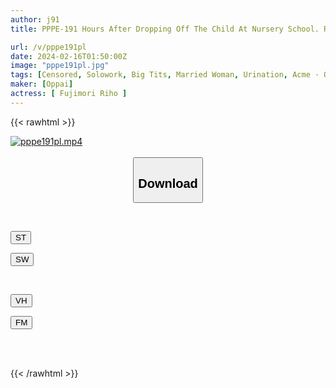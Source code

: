 ```yaml
---
author: j91
title: PPPE-191 Hours After Dropping Off The Child At Nursery School. Riho Fujimori, A Sweaty Mama-chari Married Woman Who Was Sweaty During The Pick-up And Drop-off, Developed A Tendency To Ejaculate Prematurely And Fucked Her Repeatedly.

url: /v/pppe191pl
date: 2024-02-16T01:50:00Z
image: "pppe191pl.jpg"
tags: [Censored, Solowork, Big Tits, Married Woman, Urination, Acme · Orgasm	]
maker: [Oppai]
actress: [ Fujimori Riho ]
---
```



{{< rawhtml >}}

<div class="video" data-videoid="6mrZ2o4xZJueok">
    <a href="javascript:;">
        <img src="/v/pppe191pl/pppe191pl.jpg" width="WIDTH" height="HEIGHT" alt="pppe191pl.mp4" loading="lazy">
    </a>
</div>

<script type="text/javascript" src="https://j91.asia/asset/on-demand-st.js"></script>

<br>
  <link rel="stylesheet" href="https://j91.asia/asset/bs5.css">
  
  <center>
  <button class="btn btn-primary" type="button" data-bs-toggle="collapse" data-bs-target=".multi-collapse" aria-expanded="false" aria-controls="multiCollapseExample1 multiCollapseExample2"><h2>Download</h2></button></center>
</p>
<div class="row">
  <div class="col">
    <div class="collapse multi-collapse" id="multiCollapseExample1">
      <div class="card card-body">
	      	      <br>
<div class="buttons">  
<p><a href="https://streamtape.to/v/6mrZ2o4xZJueok" target="_blank"><button class="btn-hover color-3"><i class="fa fa-download"></i> ST</button></a></p>
<p><a href="https://cdnwish.com/0kv3imifmhub" target="_blank"><button class="btn-hover color-2"><i class="fa fa-download"></i> SW</button></a></p></div>
    </div>
  </div>
</div>
  <div class="col">
    <div class="collapse multi-collapse" id="multiCollapseExample2">
      <div class="card card-body">
	      <br>
<div class="buttons">
<p><a href="javascript:;" target="_blank"><button class="btn-hover color-9"><i class="fa fa-download"></i> VH</button></a></p>
<p><a href="javascript:;"><button class="btn-hover color-8"><i class="fa fa-download"></i> FM</button></a></p></div>
<br><br>
      </div>
    </div>
  </div>
</div>

{{< /rawhtml >}}